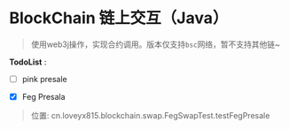 # BlockChain 链上交互（Java）
> 使用web3j操作，实现合约调用。版本仅支持`bsc`网络，暂不支持其他链~


**TodoList** : 
 - [ ] pink presale


 - [x] Feg Presala
 > 位置: cn.loveyx815.blockchain.swap.FegSwapTest.testFegPresale

